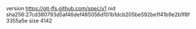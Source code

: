 version https://git-lfs.github.com/spec/v1
oid sha256:27cd380793d5af46def485056d101b1dcb205be592be1f41b9e2b1f8f3355a5e
size 4142
